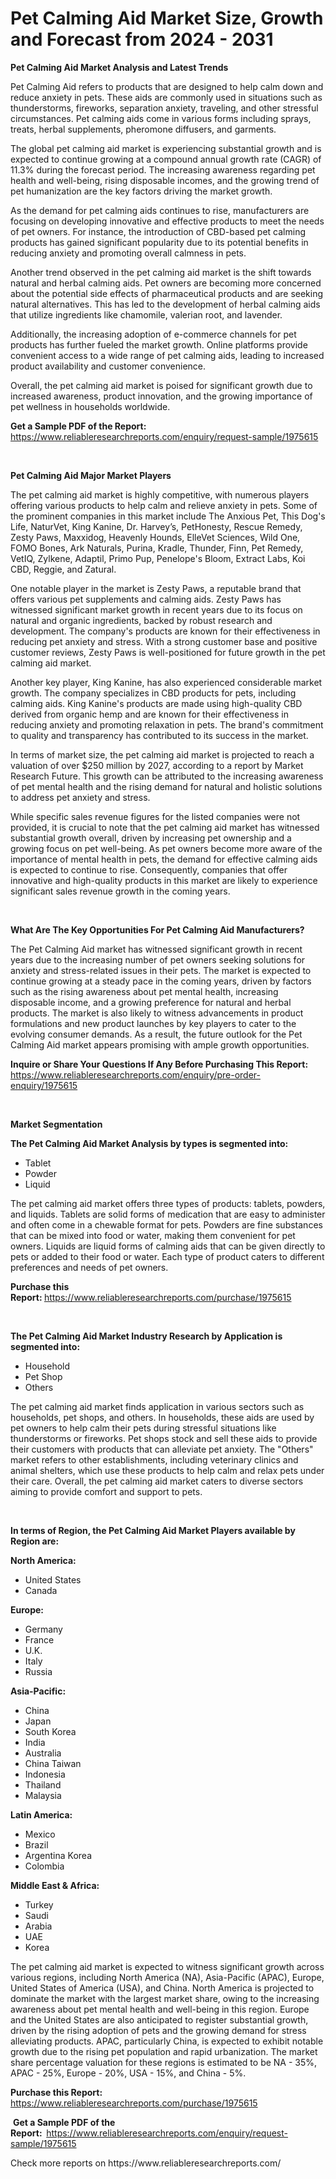 <p><h1>Pet Calming Aid Market Size, Growth and Forecast from 2024 - 2031</h1></p><p><strong>Pet Calming Aid Market Analysis and Latest Trends</strong></p>
<p><p>Pet Calming Aid refers to products that are designed to help calm down and reduce anxiety in pets. These aids are commonly used in situations such as thunderstorms, fireworks, separation anxiety, traveling, and other stressful circumstances. Pet calming aids come in various forms including sprays, treats, herbal supplements, pheromone diffusers, and garments.</p><p>The global pet calming aid market is experiencing substantial growth and is expected to continue growing at a compound annual growth rate (CAGR) of 11.3% during the forecast period. The increasing awareness regarding pet health and well-being, rising disposable incomes, and the growing trend of pet humanization are the key factors driving the market growth.</p><p>As the demand for pet calming aids continues to rise, manufacturers are focusing on developing innovative and effective products to meet the needs of pet owners. For instance, the introduction of CBD-based pet calming products has gained significant popularity due to its potential benefits in reducing anxiety and promoting overall calmness in pets.</p><p>Another trend observed in the pet calming aid market is the shift towards natural and herbal calming aids. Pet owners are becoming more concerned about the potential side effects of pharmaceutical products and are seeking natural alternatives. This has led to the development of herbal calming aids that utilize ingredients like chamomile, valerian root, and lavender.</p><p>Additionally, the increasing adoption of e-commerce channels for pet products has further fueled the market growth. Online platforms provide convenient access to a wide range of pet calming aids, leading to increased product availability and customer convenience.</p><p>Overall, the pet calming aid market is poised for significant growth due to increased awareness, product innovation, and the growing importance of pet wellness in households worldwide.</p></p>
<p><strong>Get a Sample PDF of the Report:&nbsp;</strong> <a href="https://www.reliableresearchreports.com/enquiry/request-sample/1975615">https://www.reliableresearchreports.com/enquiry/request-sample/1975615</a></p>
<p>&nbsp;</p>
<p><strong>Pet Calming Aid Major Market Players</strong></p>
<p><p>The pet calming aid market is highly competitive, with numerous players offering various products to help calm and relieve anxiety in pets. Some of the prominent companies in this market include The Anxious Pet, This Dog's Life, NaturVet, King Kanine, Dr. Harvey’s, PetHonesty, Rescue Remedy, Zesty Paws, Maxxidog, Heavenly Hounds, ElleVet Sciences, Wild One, FOMO Bones, Ark Naturals, Purina, Kradle, Thunder, Finn, Pet Remedy, VetIQ, Zylkene, Adaptil, Primo Pup, Penelope's Bloom, Extract Labs, Koi CBD, Reggie, and Zatural. </p><p>One notable player in the market is Zesty Paws, a reputable brand that offers various pet supplements and calming aids. Zesty Paws has witnessed significant market growth in recent years due to its focus on natural and organic ingredients, backed by robust research and development. The company's products are known for their effectiveness in reducing pet anxiety and stress. With a strong customer base and positive customer reviews, Zesty Paws is well-positioned for future growth in the pet calming aid market.</p><p>Another key player, King Kanine, has also experienced considerable market growth. The company specializes in CBD products for pets, including calming aids. King Kanine's products are made using high-quality CBD derived from organic hemp and are known for their effectiveness in reducing anxiety and promoting relaxation in pets. The brand's commitment to quality and transparency has contributed to its success in the market.</p><p>In terms of market size, the pet calming aid market is projected to reach a valuation of over $250 million by 2027, according to a report by Market Research Future. This growth can be attributed to the increasing awareness of pet mental health and the rising demand for natural and holistic solutions to address pet anxiety and stress.</p><p>While specific sales revenue figures for the listed companies were not provided, it is crucial to note that the pet calming aid market has witnessed substantial growth overall, driven by increasing pet ownership and a growing focus on pet well-being. As pet owners become more aware of the importance of mental health in pets, the demand for effective calming aids is expected to continue to rise. Consequently, companies that offer innovative and high-quality products in this market are likely to experience significant sales revenue growth in the coming years.</p></p>
<p>&nbsp;</p>
<p><strong>What Are The Key Opportunities For Pet Calming Aid Manufacturers?</strong></p>
<p><p>The Pet Calming Aid market has witnessed significant growth in recent years due to the increasing number of pet owners seeking solutions for anxiety and stress-related issues in their pets. The market is expected to continue growing at a steady pace in the coming years, driven by factors such as the rising awareness about pet mental health, increasing disposable income, and a growing preference for natural and herbal products. The market is also likely to witness advancements in product formulations and new product launches by key players to cater to the evolving consumer demands. As a result, the future outlook for the Pet Calming Aid market appears promising with ample growth opportunities.</p></p>
<p><strong>Inquire or Share Your Questions If Any Before Purchasing This Report:</strong> <a href="https://www.reliableresearchreports.com/enquiry/pre-order-enquiry/1975615">https://www.reliableresearchreports.com/enquiry/pre-order-enquiry/1975615</a></p>
<p>&nbsp;</p>
<p><strong>Market Segmentation</strong></p>
<p><strong>The Pet Calming Aid Market Analysis by types is segmented into:</strong></p>
<p><ul><li>Tablet</li><li>Powder</li><li>Liquid</li></ul></p>
<p><p>The pet calming aid market offers three types of products: tablets, powders, and liquids. Tablets are solid forms of medication that are easy to administer and often come in a chewable format for pets. Powders are fine substances that can be mixed into food or water, making them convenient for pet owners. Liquids are liquid forms of calming aids that can be given directly to pets or added to their food or water. Each type of product caters to different preferences and needs of pet owners.</p></p>
<p><strong>Purchase this Report:&nbsp;</strong><a href="https://www.reliableresearchreports.com/purchase/1975615">https://www.reliableresearchreports.com/purchase/1975615</a></p>
<p>&nbsp;</p>
<p><strong>The Pet Calming Aid Market Industry Research by Application is segmented into:</strong></p>
<p><ul><li>Household</li><li>Pet Shop</li><li>Others</li></ul></p>
<p><p>The pet calming aid market finds application in various sectors such as households, pet shops, and others. In households, these aids are used by pet owners to help calm their pets during stressful situations like thunderstorms or fireworks. Pet shops stock and sell these aids to provide their customers with products that can alleviate pet anxiety. The "Others" market refers to other establishments, including veterinary clinics and animal shelters, which use these products to help calm and relax pets under their care. Overall, the pet calming aid market caters to diverse sectors aiming to provide comfort and support to pets.</p></p>
<p>&nbsp;</p>
<p><strong>In terms of Region, the Pet Calming Aid Market Players available by Region are:</strong></p>
<p>
    <p> <strong> North America: </strong>
        <ul>
            <li>United States</li>
            <li>Canada</li>
        </ul>
        </p> 
    <p> <strong> Europe: </strong>
        <ul>
            <li>Germany</li>
            <li>France</li>
            <li>U.K.</li>
            <li>Italy</li>
            <li>Russia</li>
        </ul>
        </p> 
    <p> <strong> Asia-Pacific: </strong>
        <ul>
            <li>China</li>
            <li>Japan</li>
            <li>South Korea</li>
            <li>India</li>
            <li>Australia</li>
            <li>China Taiwan</li>
            <li>Indonesia</li>
            <li>Thailand</li>
            <li>Malaysia</li>
        </ul>
        </p> 
    <p> <strong> Latin America: </strong>
        <ul>
            <li>Mexico</li>
            <li>Brazil</li>
            <li>Argentina Korea</li>
            <li>Colombia</li>
        </ul>
        </p> 
    <p> <strong> Middle East & Africa: </strong>
        <ul>
            <li>Turkey</li>
            <li>Saudi</li>
            <li>Arabia</li>
            <li>UAE</li>
            <li>Korea</li>
        </ul>
    </p>
    </p>
<p><p>The pet calming aid market is expected to witness significant growth across various regions, including North America (NA), Asia-Pacific (APAC), Europe, United States of America (USA), and China. North America is projected to dominate the market with the largest market share, owing to the increasing awareness about pet mental health and well-being in this region. Europe and the United States are also anticipated to register substantial growth, driven by the rising adoption of pets and the growing demand for stress alleviating products. APAC, particularly China, is expected to exhibit notable growth due to the rising pet population and rapid urbanization. The market share percentage valuation for these regions is estimated to be NA - 35%, APAC - 25%, Europe - 20%, USA - 15%, and China - 5%.</p></p>
<p><strong>Purchase this Report: </strong><a href="https://www.reliableresearchreports.com/purchase/1975615">https://www.reliableresearchreports.com/purchase/1975615</a></p>
<p>&nbsp;<strong>Get a Sample PDF of the Report:&nbsp;&nbsp;</strong><a href="https://www.reliableresearchreports.com/enquiry/request-sample/1975615">https://www.reliableresearchreports.com/enquiry/request-sample/1975615</a></p>
<p><strong></strong></p>
<p>Check more reports on https://www.reliableresearchreports.com/</p>